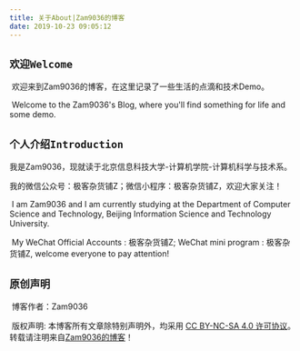 ```yaml
---
title: 关于About|Zam9036的博客
date: 2019-10-23 09:05:12
---
```


## `欢迎Welcome`

​	欢迎来到Zam9036的博客，在这里记录了一些生活的点滴和技术Demo。

​	Welcome to the Zam9036's Blog, where you'll find something for life and some demo.

## `个人介绍Introduction`

​	我是Zam9036，现就读于北京信息科技大学-计算机学院-计算机科学与技术系。

​	我的微信公众号：极客杂货铺Z；微信小程序：极客杂货铺Z，欢迎大家关注！

​	I am Zam9036 and I am currently studying at the Department of Computer Science and Technology, Beijing Information Science and Technology University.

​	My WeChat  Official Accounts : 极客杂货铺Z; WeChat mini program : 极客杂货铺Z, welcome everyone to pay attention!

## `原创声明`

​	博客作者：Zam9036

​	版权声明: 本博客所有文章除特别声明外，均采用 [CC BY-NC-SA 4.0 许可协议](https://creativecommons.org/licenses/by-nc-sa/4.0/)。转载请注明来自[Zam9036的博客](https://zam90.github.io/)！
